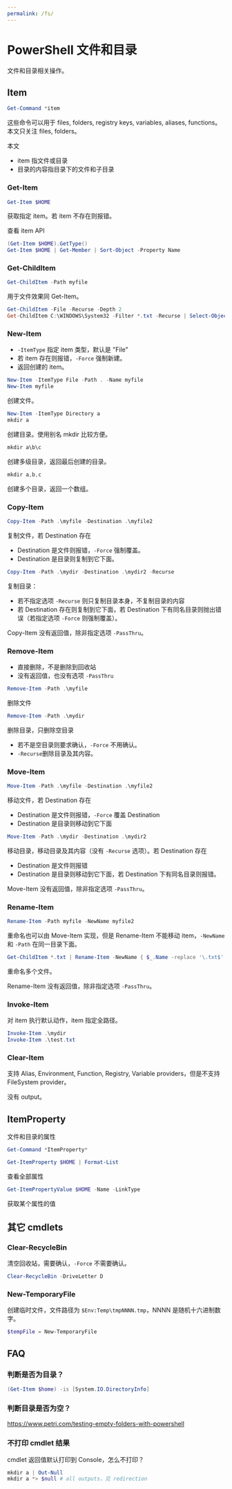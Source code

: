 ```yaml
---
permalink: /fs/
---
```


# PowerShell 文件和目录

文件和目录相关操作。

## Item

```powershell
Get-Command *item
```

这些命令可以用于 files, folders, registry keys, variables, aliases, functions。本文只关注 files, folders。

本文

- item 指文件或目录
- 目录的内容指目录下的文件和子目录

### Get-Item

```powershell
Get-Item $HOME
```

获取指定 item。若 item 不存在则报错。

查看 item API

```powershell
(Get-Item $HOME).GetType()
Get-Item $HOME | Get-Member | Sort-Object -Property Name
```

### Get-ChildItem

```powershell
Get-ChildItem -Path myfile
```

用于文件效果同 Get-Item。

```powershell
Get-ChildItem -File -Recurse -Depth 2
Get-ChildItem C:\WINDOWS\System32 -Filter *.txt -Recurse | Select-Object FullName
```

### New-Item

- `-ItemType` 指定 item 类型，默认是 "File"
- 若 item 存在则报错，`-Force` 强制新建。
- 返回创建的 item。

```powershell
New-Item -ItemType File -Path . -Name myfile
New-Item myfile
```

创建文件。

```powershell
New-Item -ItemType Directory a
mkdir a
```

创建目录。使用别名 mkdir 比较方便。

```powershell
mkdir a\b\c
```

创建多级目录，返回最后创建的目录。

```powershell
mkdir a,b,c
```

创建多个目录，返回一个数组。

### Copy-Item

```powershell
Copy-Item -Path .\myfile -Destination .\myfile2
```

复制文件，若 Destination 存在

- Destination 是文件则报错，`-Force` 强制覆盖。
- Destination 是目录则复制到它下面。

```powershell
Copy-Item -Path .\mydir -Destination .\mydir2 -Recurse
```

复制目录：

- 若不指定选项 `-Recurse` 则只复制目录本身，不复制目录的内容
- 若 Destination 存在则复制到它下面，若 Destination 下有同名目录则抛出错误（若指定选项 `-Force` 则强制覆盖）。

Copy-Item 没有返回值，除非指定选项 `-PassThru`。

### Remove-Item

- 直接删除，不是删除到回收站
- 没有返回值，也没有选项 `-PassThru`

```powershell
Remove-Item -Path .\myfile
```

删除文件

```powershell
Remove-Item -Path .\mydir
```

删除目录，只删除空目录

- 若不是空目录则要求确认，`-Force` 不用确认。
- `-Recurse`删除目录及其内容。

### Move-Item

```powershell
Move-Item -Path .\myfile -Destination .\myfile2
```

移动文件，若 Destination 存在

- Destination 是文件则报错，`-Force` 覆盖 Destination
- Destination 是目录则移动到它下面

```powershell
Move-Item -Path .\mydir -Destination .\mydir2
```

移动目录，移动目录及其内容（没有 `-Recurse` 选项）。若 Destination 存在

- Destination 是文件则报错
- Destination 是目录则移动到它下面，若 Destination 下有同名目录则报错。

Move-Item 没有返回值，除非指定选项 `-PassThru`。

### Rename-Item

```powershell
Rename-Item -Path myfile -NewName myfile2
```

重命名也可以由 Move-Item 实现，但是 Rename-Item 不能移动 item，`-NewName` 和 `-Path` 在同一目录下面。

```powershell
Get-ChildItem *.txt | Rename-Item -NewName { $_.Name -replace '\.txt$','.log' }
```

重命名多个文件。

Rename-Item 没有返回值，除非指定选项 `-PassThru`。

### Invoke-Item

对 item 执行默认动作，item 指定全路径。

```powershell
Invoke-Item .\mydir
Invoke-Item .\test.txt
```

### Clear-Item

支持 Alias, Environment, Function, Registry, Variable providers，但是不支持 FileSystem provider。

没有 output。

## ItemProperty

文件和目录的属性

```powershell
Get-Command *ItemProperty*
```

```powershell
Get-ItemProperty $HOME | Format-List
```

查看全部属性


```powershell
Get-ItemPropertyValue $HOME -Name -LinkType
```

获取某个属性的值



## 其它 cmdlets

### Clear-RecycleBin

清空回收站，需要确认，`-Force` 不需要确认。

```powershell
Clear-RecycleBin -DriveLetter D
```

### New-TemporaryFile

创建临时文件，文件路径为 `$Env:Temp\tmpNNNN.tmp`，NNNN 是随机十六进制数字。

```powershell
$tempFile = New-TemporaryFile
```

## FAQ

### 判断是否为目录？

```powershell
(Get-Item $home) -is [System.IO.DirectoryInfo]
```

### 判断目录是否为空？

<https://www.petri.com/testing-empty-folders-with-powershell>

### 不打印 cmdlet 结果

cmdlet 返回值默认打印到 Console，怎么不打印？

```powershell
mkdir a | Out-Null
mkdir a *> $null # all outputs，见 redirection
```

